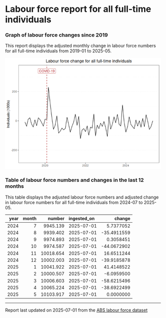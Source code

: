 Labour force report for all full-time individuals
================

### Graph of labour force changes since 2019

This report displays the adjusted monthly change in labour force numbers
for all full-time individuals from 2019-01 to 2025-05.

![](all_full-time_report_files/figure-gfm/unnamed-chunk-2-1.png)<!-- -->

### Table of labour force numbers and changes in the last 12 months

This table displays the adjusted labour force numbers and adjusted
change in labour force numbers for all full-time individuals from
2024-07 to 2025-05.

| year | month |    number | ingested_on |      change |
|-----:|------:|----------:|:------------|------------:|
| 2024 |     7 |  9945.139 | 2025-07-01  |   5.7377052 |
| 2024 |     8 |  9939.402 | 2025-07-01  | -35.4911559 |
| 2024 |     9 |  9974.893 | 2025-07-01  |   0.3058451 |
| 2024 |    10 |  9974.587 | 2025-07-01  | -44.0672902 |
| 2024 |    11 | 10018.654 | 2025-07-01  |  16.6511244 |
| 2024 |    12 | 10002.003 | 2025-07-01  | -39.9185878 |
| 2025 |     1 | 10041.922 | 2025-07-01  |  41.4148522 |
| 2025 |     2 | 10000.507 | 2025-07-01  |  -6.0959500 |
| 2025 |     3 | 10006.603 | 2025-07-01  | -58.6215496 |
| 2025 |     4 | 10065.224 | 2025-07-01  | -38.6922499 |
| 2025 |     5 | 10103.917 | 2025-07-01  |   0.0000000 |

------------------------------------------------------------------------

Report last updated on 2025-07-01 from the [ABS labour force
dataset](https://www.abs.gov.au/statistics/labour/employment-and-unemployment/labour-force-australia/latest-release)
